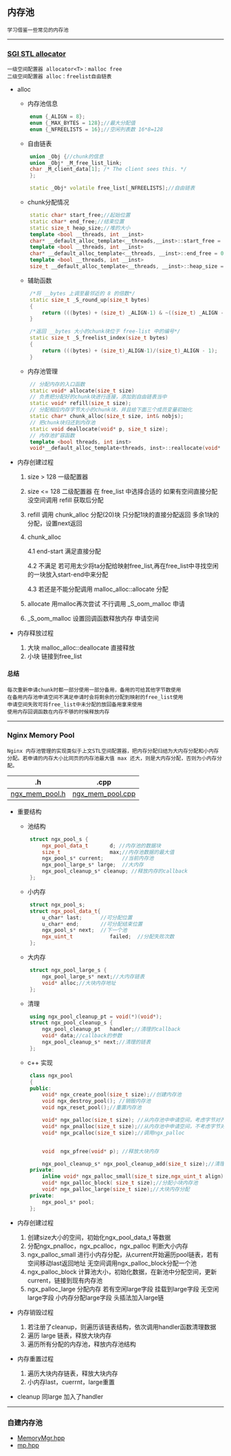 ## 内存池
    学习借鉴一些常见的内存池
---
### [SGI STL allocator](./myalloctor.hpp)
    一级空间配置器 allocator<T>：malloc free 
    二级空间配置器 alloc：freelist自由链表
+ alloc

    + 内存池信息
    ~~~c++
        enum {_ALIGN = 8};
        enum {_MAX_BYTES = 128};//最大分配值
        enum {_NFREELISTS = 16};//空闲列表数 16*8=128
    ~~~
    + 自由链表
    ~~~c++
        union _Obj {//chunk的信息
        union _Obj* _M_free_list_link;
        char _M_client_data[1]; /* The client sees this. */
        };

        static _Obj* volatile free_list[_NFREELISTS];//自由链表
    ~~~
    + chunk分配情况
    ~~~c++
        static char* start_free;//起始位置
        static char* end_free;//结束位置
        static size_t heap_size;//堆的大小
        template <bool __threads, int __inst>
        char* __default_alloc_template<__threads,__inst>::start_free = 0;
        template <bool __threads, int __inst>
        char* __default_alloc_template<__threads, __inst>::end_free = 0;
        template <bool __threads, int __inst>
        size_t __default_alloc_template<__threads, __inst>::heap_size = 0;
    ~~~
    + 辅助函数
    ~~~c++
        /*将 __bytes 上调至最邻近的 8 的倍数*/
        static size_t _S_round_up(size_t bytes)
        { 
            return (((bytes) + (size_t) _ALIGN-1) & ~((size_t) _ALIGN - 1)); 
        }

        /*返回 __bytes 大小的chunk块位于 free-list 中的编号*/
        static size_t _S_freelist_index(size_t bytes) 
        {
            return (((bytes) + (size_t)_ALIGN-1)/(size_t)_ALIGN - 1); 
        }
    ~~~
    + 内存池管理
    ~~~c++
        // 分配内存的入口函数
        static void* allocate(size_t size)
        // 负责把分配好的chunk块进行连接，添加到自由链表当中
        static void* refill(size_t size);
        // 分配相应内存字节大小的chunk块，并且给下面三个成员变量初始化
        static char* chunk_alloc(size_t size, int& nobjs);
        // 把chunk块归还到内存池
        static void deallocate(void* p, size_t size);
        // 内存池扩容函数
        template <bool threads, int inst>
        void*__default_alloc_template<threads, inst>::reallocate(void* p,size_t old_sz, size_t new_sz);
    ~~~
+ 内存创建过程

    1. size > 128 一级配置器
    2. size <= 128 二级配置器 在 free_list 中选择合适的  如果有空间直接分配 没空间调用 refill 获取后分配
    3. refill  调用 chunk_alloc 分配(20)块 只分配1块的直接分配返回 多余1块的分配，设置next返回 
    4. chunk_alloc 
         
        4.1 end-start 满足直接分配 
    
        4.2 不满足 若可用太少将ta分配给映射free_list,再在free_list中寻找空闲的一块放入start-end中来分配 

        4.3 若还是不能分配调用 malloc_alloc::allocate 分配
    5. allocate 用malloc再次尝试 不行调用 _S_oom_malloc 申请
    6. _S_oom_malloc 设置回调函数释放内存 申请空间

+ 内存释放过程
   1. 大块 malloc_alloc::deallocate 直接释放
   2. 小块 链接到free_list

#### 总结
   
    每次重新申请chunk时都一部分使用一部分备用，备用的可给其他字节数使用
    在备用内存池申请空间不满足申请时会将剩余的分配到映射的free_list使用
    申请空间失败可将free_list中未分配的放回备用拿来使用
    使用内存回调函数在内存不够的时候释放内存    
---    
### Nginx Memory Pool 
    Nginx 内存池管理的实现类似于上文STL空间配置器，把内存分配归结为大内存分配和小内存分配。若申请的内存大小比同页的内存池最大值 max 还大，则是大内存分配，否则为小内存分配。
|.h|.cpp|
| :-----:| :----: | 
|[ngx_mem_pool.h](./ngx_mem_pool.h) | [ngx_mem_pool.cpp](./ngx_mem_pool.cpp)|

+ 重要结构
    + 池结构
    ~~~c++
        struct ngx_pool_s {
            ngx_pool_data_t       d; //内存池的数据块
            size_t                max;//内存池数据的最大值
            ngx_pool_s* current;      //当前内存池
            ngx_pool_large_s* large;  //大内存
            ngx_pool_cleanup_s* cleanup; //释放内存的callback
        };
    ~~~
    + 小内存
    ~~~c++
        struct ngx_pool_s;
        struct ngx_pool_data_t{
            u_char* last;      //可分配位置
            u_char* end;       //可分配结束位置
            ngx_pool_s* next;  //下一个池
            ngx_uint_t            failed;  //分配失败次数
        };
    ~~~
    + 大内存
    ~~~c++
        struct ngx_pool_large_s {
            ngx_pool_large_s* next;//大内存链表
            void* alloc;//大块内存地址
        };
    ~~~
    + 清理
    ~~~c++
        using ngx_pool_cleanup_pt = void(*)(void*);
        struct ngx_pool_cleanup_s {
            ngx_pool_cleanup_pt   handler;//清理的callback
            void* data;//callback的参数
            ngx_pool_cleanup_s* next;//清理的链表
        };
    ~~~
    + c++ 实现
    ~~~c++
        class ngx_pool
        {
        public:
            void* ngx_create_pool(size_t size);//创建内存池
            void ngx_destroy_pool(); //销毁内存池
            void ngx_reset_pool();//重置内存池

            void* ngx_palloc(size_t size); //从内存池中申请空间，考虑字节对齐
            void* ngx_pnalloc(size_t size);//从内存池中申请空间，不考虑字节对齐
            void* ngx_pcalloc(size_t size);//调用ngx_palloc


            void  ngx_pfree(void* p); //释放大块内存

            ngx_pool_cleanup_s* ngx_pool_cleanup_add(size_t size);//清理callback
        private:
            inline void* ngx_palloc_small(size_t size,ngx_uint_t align);//小块内存分配
            void* ngx_palloc_block( size_t size);//分配小块内存池
            void* ngx_palloc_large(size_t size);//大块内存分配
        private:
            ngx_pool_s* pool;
        };
    ~~~
+ 内存创建过程
    1. 创建size大小的空间，初始化ngx_pool_data_t 等数据
    2. 分配ngx_pnalloc，ngx_pcalloc，ngx_palloc 判断大小内存
    3. ngx_palloc_small 进行小内存分配，从current开始遍历pool链表，若有空间移动last返回地址 无空间调用ngx_palloc_block分配一个池
    4. ngx_palloc_block 计算池大小，初始化数据，在新池中分配空间，更新current，链接到现有内存池
    5. ngx_palloc_large 分配内存 若有空闲large字段 挂载到large字段 无空闲large字段 小内存分配large字段 头插法加入large链

+ 内存销毁过程
    1. 若注册了cleanup，则遍历该链表结构，依次调用handler函数清理数据
    2. 遍历 large 链表，释放大块内存
    3. 遍历所有分配的内存池，释放内存池结构

+ 内存重置过程
    1. 遍历大块内存链表，释放大块内存
    2. 小内存last，cuerrnt，large重置

+ cleanup 同large 加入了handler

---
### 自建内存池

+ [MemoryMgr.hpp](./MemoryMgr.hpp)
+ [mp.hpp](./mp.hpp)
